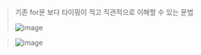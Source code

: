 > 기존 for문 보다 타이핑이 적고 직관적으로 이해할 수 있는 문법
>
> ![image](https://github.com/lbk00/study_record/assets/99525751/888a49a7-406e-4746-8c80-3d628c904233)

>
> ![image](https://github.com/lbk00/study_record/assets/99525751/9a046e9d-3567-4211-9457-153a93e77776)

